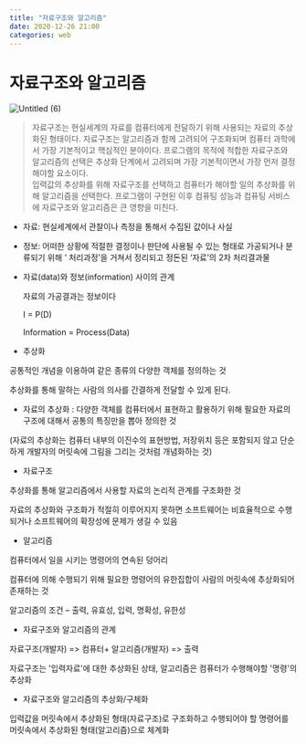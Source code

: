 ```yaml
---
title: "자료구조와 알고리즘"
date: 2020-12-26 21:00
categories: web 
---
```


# 자료구조와 알고리즘
![Untitled (6)](https://user-images.githubusercontent.com/64571546/103165601-5f1fa580-485d-11eb-971a-91296eec1f8e.png)

> 자료구조는 현실세계의 자료를 컴퓨터에게 전달하기 위해 사용되는 자료의 추상화된 형태이다. 
자료구조는 알고리즘과 함께 고려되어 구조화되며 컴퓨터 과학에서 가장 기본적이고 핵심적인 분야이다. 
프로그램의 목적에 적합한 자료구조와 알고리즘의 선택은 추상화 단계에서 고려되며 가장 기본적이면서 가장 먼저 결정해야할 요소이다.  
입력값의 추상화를 위해 자료구조를 선택하고 컴퓨터가 해야할 일의 추상화를 위해 알고리즘을 선택한다. 프로그램이 구현된 이후 컴퓨팅 성능과 컴퓨팅 서비스에 자료구조와 알고리즘은 큰 영향을 미친다.

- 자료: 현실세계에서 관찰이나 측정을 통해서 수집된 값이나 사실
- 정보: 어떠한 상황에 적절한 결정이나 판단에 사용될 수 있는 형태로 가공되거나 분류되기 위해 ‘ 처리과정’을 거쳐서 정리되고 정돈된 ‘자료’의 2차 처리결과물
- 자료(data)와 정보(information) 사이의 관계

    자료의 가공결과는 정보이다

    I = P(D)

    Information = Process(Data)

- 추상화

공통적인 개념을 이용하여 같은 종류의 다양한 객체를 정의하는 것

추상화를 통해 말하는 사람의 의사를 간결하게 전달할 수 있게 된다.

- 자료의 추상화 : 다양한 객체를 컴퓨터에서 표현하고 활용하기 위해 필요한 자료의 구조에 대해서 공통의 특징만을 뽑아 정의한 것

(자료의 추상화는 컴퓨터 내부의 이진수의 표현방법, 저장위치 등은 포함되지 않고 단순하게 개발자의 머릿속에 그림을 그리는 것처럼 개념화하는 것)

- 자료구조

추상화를 통해 알고리즘에서 사용할 자료의 논리적 관계를 구조화한 것

자료의 추상화와 구조화가 적절히 이루어지지 못하면 소프트웨어는 비효율적으로 수행되거나 소프트웨어의 확장성에 문제가 생길 수 있음

- 알고리즘

컴퓨터에서 일을 시키는 명령어의 연속된 덩어리

컴퓨터에 의해 수행되기 위해 필요한 명령어의 유한집합이 사람의 머릿속에 추상화되어 존재하는 것

알고리즘의 조건 – 출력, 유효성, 입력, 명확성, 유한성

- 자료구조와 알고리즘의 관계

자료구조(개발자) => 컴퓨터+ 알고리즘(개발자) => 출력

자료구조는 '입력자료'에 대한 추상화된 상태, 알고리즘은 컴퓨터가 수행해야할 '명령'의 추상화

- 자료구조와 알고리즘의 추상화/구체화

입력값을 머릿속에서 추상화된 형태(자료구조)로 구조화하고 수행되어야 할 명령어를 머릿속에서 추상화된 형태(알고리즘)으로 체계화


[jekyll-docs]: https://jekyllrb.com/docs/home
[jekyll-gh]: https://github.com/jekyll/jekyll
[jekyll-talk]: https://talk.jekyllrb.com/

